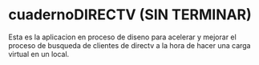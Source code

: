 # cuadernoDIRECTV (SIN TERMINAR)

Esta es la aplicacion en proceso de diseno para acelerar y mejorar el proceso de busqueda de clientes de directv a la hora de hacer una carga virtual en un local.
